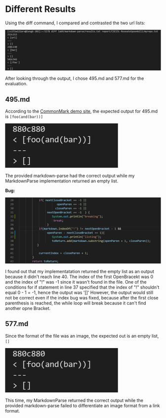 # Different Results

Using the diff command, I compared and contrasted the two url lists:

![image](diff.jpg)

After looking through the output, I chose 495.md and 577.md for the evaluation.

## 495.md
According to the [CommonMark demo site](https://spec.commonmark.org/dingus/), the expected output for 495.md is `[foo(and(bar))]`

![image](880.jpg)

The provided markdown-parse had the correct output while my MarkdownParse implementation returned an empty list.

**Bug:**

![image](495Bug.jpg)

I found out that my implementatation returned the empty list as an output because it didn't reach line 40.
The index of the first OpenBracekt was 0 and the index of "!" was -1 since it wasn't found in the file. One of the conditions for if statement in line 37 specified that the index of "!" shouldn't equal 0 - 1 = -1, hence the output was '[]'
However, the output would still not be correct even if the index bug was fixed, because after the first close parenthesis is reached, the while loop will break because it can't find another opne Bracket.



## 577.md

Since the format of the file was an image, the expected out is an empty list, `[]`

![image](880.jpg)

This time, my MarkdownParse returned the correct output while the provided markdown-parse failed to differentiate an image format from a link format.
